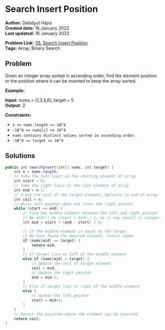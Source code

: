 
# Search Insert Position
**Author:** Debdyut Hajra <br/>
**Created date:** 16 January 2022 <br/>
**Last updated:** 16 January 2022 <br/>

**Problem Link:** [35. Search Insert Position](https://leetcode.com/problems/search-insert-position/) <br/>
**Tags:** Array, Binary Search

## Problem

Given an integer array sorted in ascending order, find the element position or the position where it can be inserted to keep the array sorted.

**Example:**

**Input:** nums = [1,3,5,6], target = 5 <br/>
**Output:** 2

**Constraints:**

- `1 <= nums.length <= 10^4`
- `-10^4 <= nums[i] <= 10^4`
- `nums contains distinct values sorted in ascending order.`
- `-10^4 <= target <= 10^4`

## Solutions

```java
public int searchInsert(int[] nums, int target) {
    int n = nums.length;
    // Take the left limit as the starting element of array
    int start = 0;
    // Take the right limit as the last element of array
    int end = n-1;
    // Track the ceil of the target element, defaults to end of array
    int ceil = n;
    // While left pointer does not cross the right pointer
    while (start <= end) {
        // Find the middle element between the left and right pointer
        // We didn't do (start + end) / 2, as it may result in integer overflow
        int mid = start + (end - start) / 2;

        // If the middle element is equal to the target
        // We have found the desired element, return index
        if (nums[mid] == target) {
            return mid;
        }
        // If target lies on left of the middle element
        else if (nums[mid] > target) {
            // Update the ceil of target element
            ceil = mid;
            // Update the right pointer
            end = mid-1;
        }
        // Else if target lies on right of the middle element
        else {
            // Update the left pointer
            start = mid+1;
        }
    }
    // Return the position where the element can be inserted
    return ceil;
}
```